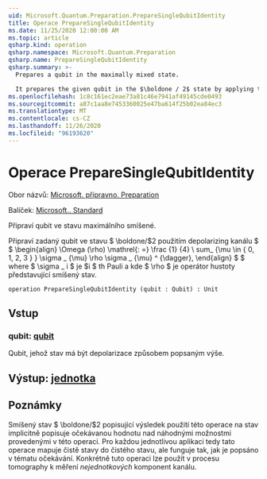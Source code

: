 ```yaml
---
uid: Microsoft.Quantum.Preparation.PrepareSingleQubitIdentity
title: Operace PrepareSingleQubitIdentity
ms.date: 11/25/2020 12:00:00 AM
ms.topic: article
qsharp.kind: operation
qsharp.namespace: Microsoft.Quantum.Preparation
qsharp.name: PrepareSingleQubitIdentity
qsharp.summary: >-
  Prepares a qubit in the maximally mixed state.

  It prepares the given qubit in the $\boldone / 2$ state by applying the depolarizing channel $$ \begin{align} \Omega(\rho) \mathrel{:=} \frac{1}{4} \sum_{\mu \in \{0, 1, 2, 3\}} \sigma\_{\mu} \rho \sigma\_{\mu}^{\dagger}, \end{align} $$ where $\sigma\_i$ is the $i$th Pauli operator, and where $\rho$ is a density operator representing a mixed state.
ms.openlocfilehash: 1c8c161ec2eae73a81c46e7941af49145cde0493
ms.sourcegitcommit: a87c1aa8e7453360025e47ba614f25b02ea84ec3
ms.translationtype: MT
ms.contentlocale: cs-CZ
ms.lasthandoff: 11/26/2020
ms.locfileid: "96193620"
---
```

# <a name="preparesinglequbitidentity-operation"></a>Operace PrepareSingleQubitIdentity

Obor názvů: [Microsoft. přípravno. Preparation](xref:Microsoft.Quantum.Preparation)

Balíček: [Microsoft.. Standard](https://nuget.org/packages/Microsoft.Quantum.Standard)


Připraví qubit ve stavu maximálního smíšené.

Připraví zadaný qubit ve stavu $ \boldone/$2 použitím depolarizing kanálu $ $ \begin{align} \Omega (\rho) \mathrel{: =} \frac {1} {4} \ sum_ {\mu \in \{ 0, 1, 2, 3 \} } \sigma \_ {\mu} \rho \sigma \_ {\mu} ^ {\dagger}, \end{align} $ $ where $ \sigma \_ i $ je $i $ th Pauli a kde $ \rho $ je operátor hustoty představující smíšený stav.

```qsharp
operation PrepareSingleQubitIdentity (qubit : Qubit) : Unit
```


## <a name="input"></a>Vstup

### <a name="qubit--qubit"></a>qubit: [qubit](xref:microsoft.quantum.lang-ref.qubit)

Qubit, jehož stav má být depolarizace způsobem popsaným výše.



## <a name="output--unit"></a>Výstup: [jednotka](xref:microsoft.quantum.lang-ref.unit)



## <a name="remarks"></a>Poznámky

Smíšený stav $ \boldone/$2 popisující výsledek použití této operace na stav implicitně popisuje očekávanou hodnotu nad náhodnými možnostmi provedenými v této operaci.
Pro každou jednotlivou aplikaci tedy tato operace mapuje čistě stavy do čistého stavu, ale funguje tak, jak je popsáno v tématu očekávání.
Konkrétně tuto operaci lze použít v procesu tomography k měření *nejednotkových* komponent kanálu.